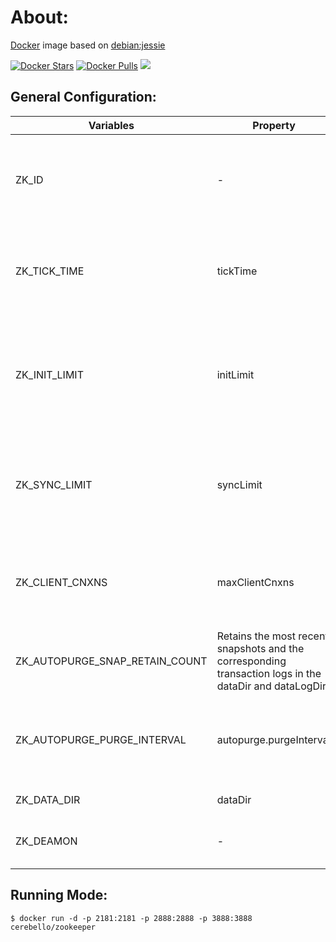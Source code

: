 # About:

[Docker](http://www.docker.com/) image based on [debian:jessie](https://hub.docker.com/_/debian/)

[![Docker Stars](https://img.shields.io/docker/stars/cerebello/zookeeper.svg)](https://hub.docker.com/r/cerebello/zookeeper/) [![Docker Pulls](https://img.shields.io/docker/pulls/cerebello/zookeeper.svg)](https://hub.docker.com/r/cerebello/zookeeper/) [![](https://images.microbadger.com/badges/image/cerebello/zookeeper.svg)](https://microbadger.com/images/cerebello/zookeeper)

## General Configuration:

| Variables | Property | Description | Default |
| --------- | -------- | ----------- | --------|
| ZK_ID | - | The id of the node. This must be set to a unique integer for each node. | 1 |
| ZK_TICK_TIME | tickTime | The length of a single tick, which is the basic time unit used by ZooKeeper | 2000 |
| ZK_INIT_LIMIT | initLimit | Amount of time, in ticks (see tickTime), to allow followers to connect and sync to a leader | 10 |
| ZK_SYNC_LIMIT | syncLimit | The entry syncLimit limits how far out of date a server can be from a leader | 20 |
| ZK_CLIENT_CNXNS | maxClientCnxns | Limits the number of concurrent connections (at the socket level) | 60 |
| ZK_AUTOPURGE_SNAP_RETAIN_COUNT | Retains the most recent snapshots and the corresponding transaction logs in the dataDir and dataLogDir | 3 |
| ZK_AUTOPURGE_PURGE_INTERVAL | autopurge.purgeInterval | The time interval in hours for which the purge task has to be triggered | 0 |
| ZK_DATA_DIR | dataDir | Zookeeper data dir | /var/zookeeper |
| ZK_DEAMON | - | execute as a deamon - 0=no / 1=yes | 0 |

## Running Mode:

```
$ docker run -d -p 2181:2181 -p 2888:2888 -p 3888:3888 cerebello/zookeeper
```